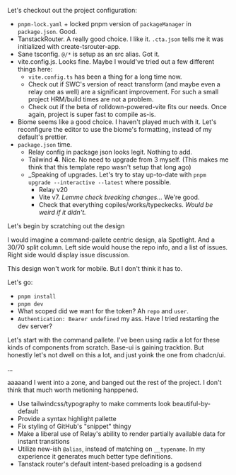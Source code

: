 Let's checkout out the project configuration:
- `pnpm-lock.yaml` + locked pnpm version of `packageManager` in `package.json`. Good.
- TanstackRouter. A really good choice. I like it. `.cta.json` tells me it was initialized with create-tsrouter-app.
- Sane tsconfig. `@/*` is setup as an src alias. Got it.
- vite.config.js. Looks fine. Maybe I would've tried out a few different things here:
  - `vite.config.ts` has been a thing for a long time now.
  - Check out if SWC's version of react transform (and maybe even a relay one as well) are a significant improvement. For such a small project HRM/build times are not a problem.
  - Check out if the beta of rolldown-powered-vite fits our needs. Once again, project is super fast to compile as-is.
- Biome seems like a good choice. I haven't played much with it. Let's reconfigure the editor to use the biome's formatting, instead of my default's prettier.
- `package.json` time.
  - Relay config in package json looks legit. Nothing to add.
  - Tailwind **4**. Nice. No need to upgrade from 3 myself. (This makes me think that this template repo wasn't setup that long ago)
  - _Speaking of upgrades. Let's try to stay up-to-date with `pnpm upgrade --interactive --latest` where possible.
    - Relay v20
    - Vite v7. _Lemme check breaking changes..._ We're good.
    - Check that everything copiles/works/typeckecks. _Would be weird if it didn't._

Let's begin by scratching out the design

I would imagine a command-pallete centric design, ala Spotlight. And a 30/70 split column. Left side would house the repo info, and a list of issues. Right side would display issue discussion.

This design won't work for mobile. But I don't think it has to.

Let's go:
- `pnpm install`
- `pnpm dev`
- What scoped did we want for the token? Ah `repo` and `user`.
- `Authentication: Bearer undefined` my ass. Have I tried restarting the dev server?

Let's start with the command pallete. I've been using radix a lot for these kinds of components from scratch. Base-ui is gaining tracktion. But honestly let's not dwell on this a lot, and just yoink the one from chadcn/ui.

...

aaaaand I went into a zone, and banged out the rest of the project. I don't think that much worth metioning hanppened.

- Use tailwindcss/typography to make comments look beautiful-by-default
- Provide a syntax highlight pallette
- Fix styling of GitHub's "snippet" thingy
- Make a liberal use of Relay's ability to render partially available data for instant transitions
- Utilize new-ish `@alias`, instead of matching on `__typename`. In my experience it generates much better type definitions.
- Tanstack router's default intent-based preloading is a godsend
